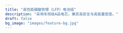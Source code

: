 ```yaml
---
title: "高性能磷酸铁锂（LFP）电池组"
description: "采用车规级A品电芯，兼具高安全与高能量密度。"
draft: false
bg_image: "images/feature-bg.jpg"
---
```

